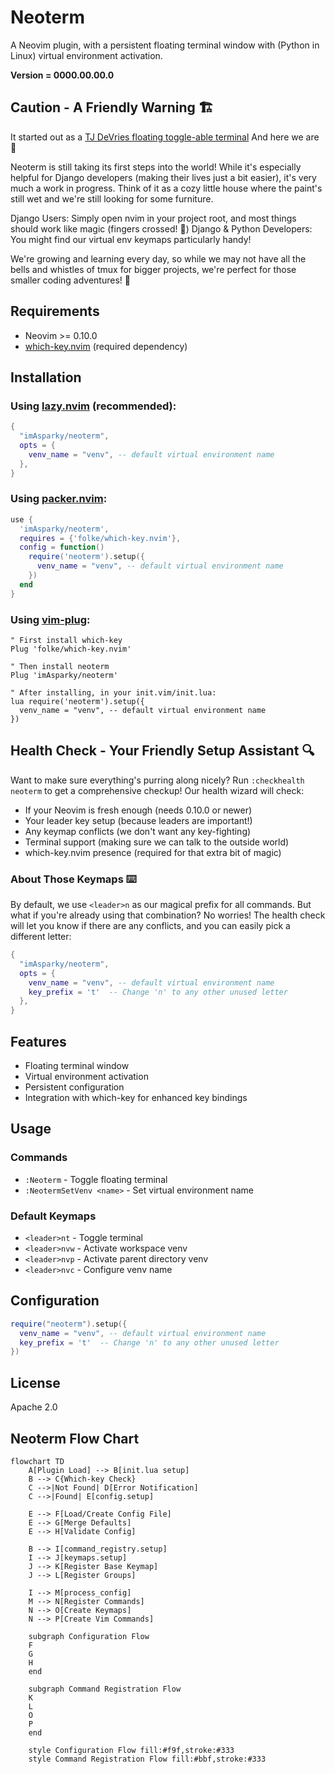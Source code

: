 # Neoterm

A Neovim plugin, with a persistent floating terminal window with (Python in Linux) 
virtual environment activation.

**Version = 0000.00.00.0**

## Caution - A Friendly Warning 🏗️

It started out as a [TJ DeVries floating toggle-able terminal](https://youtu.be/5PIiKDES_wc?si=y-k1ujkzFtNobuRp)
And here we are 🎉

Neoterm is still taking its first steps into the world! While it's especially 
helpful for Django developers (making their lives just a bit easier), it's 
very much a work in progress. Think of it as a cozy little house where the 
paint's still wet and we're still looking for some furniture.

Django Users: Simply open nvim in your project root, and most things should work 
like magic (fingers crossed! 🤞)
Django & Python Developers: You might find our virtual env keymaps particularly handy!

We're growing and learning every day, so while we may not have all the bells and whistles 
of tmux for bigger projects, we're perfect for those smaller coding adventures! 🚀


## Requirements

- Neovim >= 0.10.0
- [which-key.nvim](https://github.com/folke/which-key.nvim) (required dependency)

## Installation

### Using [lazy.nvim](https://github.com/folke/lazy.nvim) (recommended):
```lua
{
  "imAsparky/neoterm",
  opts = {
    venv_name = "venv", -- default virtual environment name
  },
}
```

### Using [packer.nvim](https://github.com/wbthomason/packer.nvim):
```lua
use {
  'imAsparky/neoterm',
  requires = {'folke/which-key.nvim'},
  config = function()
    require('neoterm').setup({
      venv_name = "venv", -- default virtual environment name
    })
  end
}
```

### Using [vim-plug](https://github.com/junegunn/vim-plug):
```vim
" First install which-key
Plug 'folke/which-key.nvim'

" Then install neoterm
Plug 'imAsparky/neoterm'

" After installing, in your init.vim/init.lua:
lua require('neoterm').setup({
  venv_name = "venv", -- default virtual environment name
})
```

## Health Check - Your Friendly Setup Assistant 🔍

Want to make sure everything's purring along nicely? Run `:checkhealth neoterm`
to get a comprehensive checkup! Our health wizard will check:

- If your Neovim is fresh enough (needs 0.10.0 or newer)
- Your leader key setup (because leaders are important!)
- Any keymap conflicts (we don't want any key-fighting)
- Terminal support (making sure we can talk to the outside world)
- which-key.nvim presence (required for that extra bit of magic)

### About Those Keymaps ⌨️

By default, we use `<leader>n` as our magical prefix for all commands. 
But what if you're already using that combination? No worries! 
The health check will let you know if there are any conflicts, and you 
can easily pick a different letter:

```lua
{
  "imAsparky/neoterm",
  opts = {
    venv_name = "venv", -- default virtual environment name
    key_prefix = 't'  -- Change 'n' to any other unused letter
  },
}
```

## Features

- Floating terminal window
- Virtual environment activation
- Persistent configuration
- Integration with which-key for enhanced key bindings

## Usage

### Commands

- `:Neoterm` - Toggle floating terminal
- `:NeotermSetVenv <name>` - Set virtual environment name

### Default Keymaps

- `<leader>nt` - Toggle terminal
- `<leader>nvw` - Activate workspace venv
- `<leader>nvp` - Activate parent directory venv
- `<leader>nvc` - Configure venv name

## Configuration

```lua
require("neoterm").setup({
  venv_name = "venv", -- default virtual environment name
  key_prefix = 't'  -- Change 'n' to any other unused letter
})
```

## License

Apache 2.0

## Neoterm Flow Chart

```mermaid
flowchart TD
    A[Plugin Load] --> B[init.lua setup]
    B --> C{Which-key Check}
    C -->|Not Found| D[Error Notification]
    C -->|Found| E[config.setup]
    
    E --> F[Load/Create Config File]
    E --> G[Merge Defaults]
    E --> H[Validate Config]
    
    B --> I[command_registry.setup]
    I --> J[keymaps.setup]
    J --> K[Register Base Keymap]
    J --> L[Register Groups]
    
    I --> M[process_config]
    M --> N[Register Commands]
    N --> O[Create Keymaps]
    N --> P[Create Vim Commands]
    
    subgraph Configuration Flow
    F
    G
    H
    end
    
    subgraph Command Registration Flow
    K
    L
    O
    P
    end

    style Configuration Flow fill:#f9f,stroke:#333
    style Command Registration Flow fill:#bbf,stroke:#333
```
